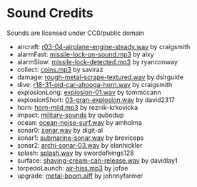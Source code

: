 # Sound Credits

Sounds are licensed under CC0/public domain

 - aircraft: [r03-04-airplane-engine-steady.wav](https://freesound.org/s/479512/) by craigsmith
 - alarmFast: [missile-lock-on-sound.mp3](https://freesound.org/s/189327/) by alxy
 - alarmSlow: [missile-lock-detected.mp3](https://freesound.org/s/165504/) by ryanconway
 - collect: [coins.mp3](https://freesound.org/s/512216/) by saviraz
 - damage: [rough-metal-scrape-textured.wav](https://freesound.org/s/321485/) by dslrguide
 - dive: [r18-31-old-car-ahooga-horn.wav](https://freesound.org/s/480002/) by craigsmith
 - explosionLong: [explosion-01.wav](https://freesound.org/s/235968/) by tommccann
 - explosionShort: [03-gran-explosion.wav](https://freesound.org/s/514647/) by david2317
 - horn: [horn-mild.mp3](https://freesound.org/s/532339/) by reznik-krkovicka
 - impact: [military-sounds](https://freesound.org/p/4366/) by qubodup
 - ocean: [ocean-noise-surf.wav](https://freesound.org/s/372181/) by amholma
 - sonar0: [sonar.wav](https://freesound.org/s/90340/) by digit-al
 - sonar1: [submarine-sonar.wav](https://freesound.org/s/493162/) by breviceps
 - sonar2: [archi-sonar-03.wav](https://freesound.org/s/38702/) by elanhickler
 - splash: [splash.wav](https://freesound.org/s/398032/) by swordofkings128
 - surface: [shaving-cream-can-release.wav](https://freesound.org/s/416079/) by davidlay1
 - torpedoLaunch: [air-hiss.mp3](https://freesound.org/s/367125/) by jofae
 - upgrade: [metal-boom.aiff](https://freesound.org/s/209772/) by johnnyfarmer
